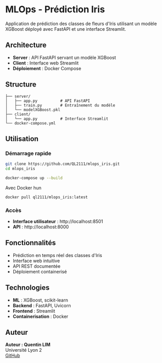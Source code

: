 # MLOps - Prédiction Iris

Application de prédiction des classes de fleurs d'Iris utilisant un modèle XGBoost déployé avec FastAPI et une interface Streamlit.

## Architecture

- **Server** : API FastAPI servant un modèle XGBoost
- **Client** : Interface web Streamlit
- **Déploiement** : Docker Compose

## Structure

```
├── server/
│   ├── app.py          # API FastAPI
│   ├── train.py        # Entraînement du modèle
│   └── modelXGBoost.pkl
├── client/
│   └── app.py          # Interface Streamlit
└── docker-compose.yml
```

## Utilisation

### Démarrage rapide

```bash
git clone https://github.com/QL2111/mlops_iris.git
cd mlops_iris
```

```bash
docker-compose up --build
```

Avec Docker hun  

```bash
docker pull ql2111/mlops_iris:latest
```

### Accès
- **Interface utilisateur** : http://localhost:8501
- **API** : http://localhost:8000

## Fonctionnalités

- Prédiction en temps réel des classes d'Iris
- Interface web intuitive
- API REST documentée
- Déploiement containerisé

## Technologies

- **ML** : XGBoost, scikit-learn
- **Backend** : FastAPI, Uvicorn
- **Frontend** : Streamlit
- **Containerisation** : Docker

## Auteur
**Auteur : Quentin LIM**  
Université Lyon 2  
[GitHub](https://github.com/QL2111)
